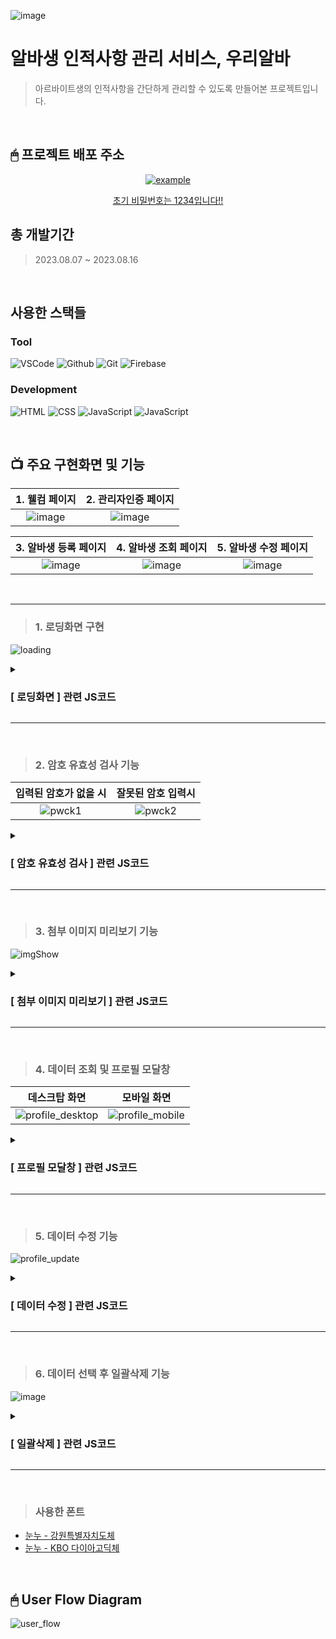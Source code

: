 ![image](https://github.com/KDT1-FE/Y_FE_JAVASCRIPT_PICTURE/assets/122848687/542c66c8-fc74-49ca-b498-943efadfb390)

# 알바생 인적사항 관리 서비스, 우리알바
 > 아르바이트생의 인적사항을 간단하게 관리할 수 있도록 만들어본 프로젝트입니다.
<br/>


## 🖱 프로젝트 배포 주소
<p align="center">
  <a href="https://we-alba-b3313.web.app/" target="_blank">
    <img src="https://img.shields.io/badge/우리알바-3da557?style=for-the-badge&logo=firebase&logoColor=white" alt="example"/>
   <p align="center">초기 비밀번호는 1234입니다!!</p>
  </a>
</p>

## 총 개발기간
> 2023.08.07 ~ 2023.08.16
<br/>

## 사용한 스택들
### Tool
![VSCode](https://img.shields.io/badge/VS%20Code-007ACC?style=for-the-badge&logo=Visual%20Studio%20Code&logoColor=white) ![Github](https://img.shields.io/badge/GitHub-181717?style=for-the-badge&logo=GitHub&logoColor=white) ![Git](https://img.shields.io/badge/Git-F05032?style=for-the-badge&logo=Git&logoColor=white) ![Firebase](https://img.shields.io/badge/firebase-ffca28?style=for-the-badge&logo=firebase&logoColor=white)

### Development

![HTML](https://img.shields.io/badge/HTML5-E34F26?style=for-the-badge&logo=html5&logoColor=white) ![CSS](https://img.shields.io/badge/CSS3-1572B6?style=for-the-badge&logo=css3&logoColor=white) ![JavaScript](https://img.shields.io/badge/JavaScript-F7DF1E?style=for-the-badge&logo=Javascript&logoColor=white) ![JavaScript](https://img.shields.io/badge/jQuery-007ACC?style=for-the-badge&logo=jQuery&logoColor=white)

<br/>

## 📺 주요 구현화면 및 기능
|                                                           1.  웰컴 페이지                                                              |                                                         2.  관리자인증 페이지                                                            |
| :--------------------------------------------------------------------------------------------------------------------------------------: | :---------------------------------------------------------------------------------------------------------------------------------: |
| ![image](https://github.com/KDT1-FE/Y_FE_JAVASCRIPT_PICTURE/assets/122848687/d63797eb-18fd-4824-a87c-4e30053b6a3d) |  ![image](https://github.com/KDT1-FE/Y_FE_JAVASCRIPT_PICTURE/assets/122848687/fd873108-d0d9-45fd-b977-fb4a15c4e3b8) |

|                                                             **3.  알바생 등록 페이지**                                                                |                                                         **4. 알바생 조회 페이지**                                                             |                                                         **5. 알바생 수정 페이지**                                                             |
| :--------------------------------------------------------------------------------------------------------------------------------------: | :---------------------------------------------------------------------------------------------------------------------------------: | :---------------------------------------------------------------------------------------------------------------------------------: |
|  ![image](https://github.com/KDT1-FE/Y_FE_JAVASCRIPT_PICTURE/assets/122848687/a4b45733-269b-4fe2-ba23-4a4f8bb3099a)  |  ![image](https://github.com/KDT1-FE/Y_FE_JAVASCRIPT_PICTURE/assets/122848687/23802725-0c10-4631-a812-2bc6f5f582b3)  |  ![image](https://github.com/KDT1-FE/Y_FE_JAVASCRIPT_PICTURE/assets/122848687/ebec25cb-0070-4d52-9b36-16f058dc3651)  |

<br/>

---

> ### 1. 로딩화면 구현

 ![loading](https://github.com/KDT1-FE/Y_FE_JAVASCRIPT_PICTURE/assets/122848687/5432bc6c-cc05-4f04-b638-22b465f3f437)
<details>
<summary><h3>[ 로딩화면 ] 관련 JS코드</h3></summary>
<br/>

로딩 화면은 로딩바가 가로로 늘어나는 애니메이션을 무한히 반복하도록 했고,
로딩이 완료되면 `window.onload` 이벤트 핸들러를 통해 해당 화면이 사라지도록 했습니다.

```html
<!-- 로딩 화면 추가 -->
    <div class="loading-screen">
      <div class="loading-bar"></div>
    </div>
```
```css
.loading-screen {
  display: flex;
  position: fixed;
  justify-content: center;
  align-items: center;
  top: 0;
  left: 0;
  width: 100%;
  height: 100%;
  background-color: #3da557;
  transition: opacity 0.5s ease;
  z-index: 1000;
}

.loading-bar {
  width: 441px;
  height: 5px;
  background-color: #ffffff;
  animation: loadingBar 2.5s infinite; /* 애니메이션은 로딩 완료전까지 무한으로 반복 */
  text-align: center;
}

@keyframes loadingBar {
  0% {
    width: 0; /* 로딩 바 초기 길이 */
  }
  100% {
    width: 100%; /* 로딩 바 최종 길이 */
  }
}
```
```js
window.onload = function () {
    const loadingScreen = document.querySelector(".loading-screen");
    
    // 로딩이 완료되면 로딩 화면을 천천히 사라지게 함
    setTimeout(() => {
      loadingScreen.style.opacity = "0";
      setTimeout(() => {
        loadingScreen.style.display = "none";
      }, 500); // 로딩 화면이 완전히 사라지도록 딜레이 설정
    }, 1000); // 로딩 화면이 보이는 시간
  };
```
</details>

---

<br/>

> ### 2. 암호 유효성 검사 기능

|                                                           입력된 암호가 없을 시                                                              |                                                        잘못된 암호 입력시                                                            |
| :--------------------------------------------------------------------------------------------------------------------------------------: | :---------------------------------------------------------------------------------------------------------------------------------: |
| ![pwck1](https://github.com/KDT1-FE/Y_FE_JAVASCRIPT_PICTURE/assets/122848687/a3ff5603-e00e-4450-ba48-66baf218e72e)  |  ![pwck2](https://github.com/KDT1-FE/Y_FE_JAVASCRIPT_PICTURE/assets/122848687/43aef438-0427-4ea4-bb79-3aa1483bdaa1)  |

<details>
<summary><h3>[ 암호 유효성 검사 ] 관련 JS코드</h3></summary>
<br/>

개인적으로 아쉬움이 많이 남았던 부분이었습니다. 

위의 기능은 기본적으로 `로그인을 한 상태` 라는 가정하에 진행된 페이지입니다.

회원가입 및 로그인 기능을 구현하기에는 Firebase 숙련도와 시간적 한계에 부딪혀 `본인인증`이라는 간단한 형태만 잡아둔 상태입니다. 


```html
<!-- 화면 중간 비밀번호 확인용 섹션 -->
    <section class="password-check">
      <h2>매장 관리자 비밀번호 확인</h2>
      <input type="password" id="passwordInput" placeholder="비밀번호 입력"/>
      <button id="loginButton">로그인 하기</button>
      <!-- 비밀번호 오류시 에러메세지 출력 -->
      <div class="error-message" id="errorMessage"></div>
```
```js
const passwordInput = document.getElementById("passwordInput");
const errorMessage = document.getElementById("errorMessage");

// 유효성 검사 기능 추가
loginButton.addEventListener("click", () => {
  const password = passwordInput.value;
  if (password === "1234") {
    // 로그인 성공 시 직원 관리페이지로 이동
    window.location.href = "myAlba.html";
  } else if (password === "") {
    // 비밀번호 오류 메세지 1 (입력된 값이 없을때)
    errorMessage.textContent = "비밀번호를 입력해주세요!";
    errorMessage.style.display = "block"; // 기존 css 스타일은 none.
    setTimeout(()=>{
      errorMessage.textContent = "";
    }, 3000)
  } else {
    // 비밀번호 오류 메세지 2 (비밀번호가 틀렸을때)
    errorMessage.textContent = "비밀번호를 다시 확인해주세요!";
    errorMessage.style.display = "block";
    setTimeout(()=>{
      errorMessage.textContent = "";
    }, 3000)
  }
});
```
</details>

---

<br/>

> ### 3. 첨부 이미지 미리보기 기능
![imgShow](https://github.com/KDT1-FE/Y_FE_JAVASCRIPT_PICTURE/assets/122848687/ebb948a9-5d72-49f7-893d-32b320d91fd5)

<details>
<summary><h3>[ 첨부 이미지 미리보기 ] 관련 JS코드</h3></summary>
<br/>

이미지를 등록할 시 사용자들이 등록한 이미지를 바로 확인할 수 있도록 미리보기 기능을 구현했습니다.
`<img>` 태그를 추가하여 이미지를 첨부하지 않은 상태에서는 기본 이미지가 출력되도록 하였고,
이미지를 첨부한 경우에는 FileReader 객체를 생성하여 미리보기 이미지의 데이터 URL을 변경합니다.

```html
<div class="image-upload">
              <img id="imagePreview" src="../assets/pictures/no-image.png" alt="아르바이트생 사진" />
              <input type="file" name="image" id="photoInput" accept="image/*" onchange="handleImageChange(event)" />
            </div>
```
```js
// 이미지 등록 시 미리보기 기능
function handleImageChange(event) {
  const imagePreview = document.getElementById("imagePreview");
  const selectedImage = event.target.files[0];

  if (selectedImage) {
    // 이미지 등록 시
    const reader = new FileReader();
    reader.onload = function (e) {
      imagePreview.setAttribute("src", e.target.result); // 등록한 파일로 미리보기 이미지 src 변경
    };
    reader.readAsDataURL(selectedImage); // 데이터 URL 활용하여 이미지 미리보기 표시
  } else {
    // 이미지 등록이 안된 상태는 기본 이미지 출력
    imagePreview.setAttribute("src", "../assets/pictures/no-image.png");
  }
}
```

</details>

---

<br/>

> ### 4. 데이터 조회 및 프로필 모달창
|                                                          데스크탑 화면                                                              |                                                        모바일 화면                                                            |
| :--------------------------------------------------------------------------------------------------------------------------------------: | :---------------------------------------------------------------------------------------------------------------------------------: |
|  ![profile_desktop](https://github.com/KDT1-FE/Y_FE_JAVASCRIPT_PICTURE/assets/122848687/3ebb9d51-d435-4d81-a125-c9cf24b42fa7)  |  ![profile_mobile](https://github.com/KDT1-FE/Y_FE_JAVASCRIPT_PICTURE/assets/122848687/a3cc7aba-0262-4573-980f-075155e0a6a4)  |

<details>
<summary><h3>[ 프로필 모달창 ] 관련 JS코드</h3></summary>
<br/>

모달창 기능을 구현하는 도중, 누르려는 버튼의 행에 있는 데이터를 가져올 때 약간의 귀찮음(?)으로 탄생한 코드입니다.

사실 처음에 별 생각 없이 같은 행의 값들 중 `이름`값을 불러와서 
모달창을 구현하려고 하다보니, 등록된 데이터들 중 동명이인이 발생하게 되면 한사람의 프로필만 표시되는 오류가 발생했었습니다.

원래대로라면 DB에 저장된 데이터의 `ID값`을 불러온 이후, 해당 데이터의 속성값들을 modal창에 띄우는 방식을 사용해야겠지만,
'굳이 추가적으로 ID 값을 불러오지 않고서도 현재 부모 행에 존재하는 `전화번호`를 이용하면 되지 않을까' 라는 생각에
DB에 저장된 값들 중 전화번호가 일치하는 값을 들고와서 modal창에 띄우는 방식을 사용했습니다.
(전화번호는 지구상에 모든 사람들이 각기 다른 번호를 가지고 있으니까요!)

지금 PR을 작성하는 현재로써 돌이켜보면 단순한 편법이었다고 생각합니다..

```js
// '조회하기' 버튼 클릭 이벤트 리스너 등록
$(document).on('click', '.edit-button', function () {
  // 클릭한 버튼의 부모 요소에서 데이터 가져오기
  const $parentRow = $(this).closest('tr');
  const phoneNum = $parentRow.find('.alba-phone p').text(); // <--- 이부분. 사실 DB에 저장된 id 값으로 받아오는게 원래 올바른 방법이긴 하다.. ㅎㅎ 

  // 데이터베이스에서 해당하는 데이터 가져오기
  db.collection('albainfo')
    .where('연락처', '==', phoneNum) // <--- DB 에 일치하는 전화번호가 있으면 들고오도록 함!
    .get()
    .then((querySnapshot) => {
      if (!querySnapshot.empty) {
        const doc = querySnapshot.docs[0];
        const data = doc.data();
        // 모달창에 데이터 채우기
        $('.modal-left-container img').attr('src', data.이미지);
        $('.modal-right-container p:eq(0)').text(`${data.이름}`);
        $('.modal-right-container p:eq(1)').text(`${data.직급}`);
        $('.modal-right-container p:eq(2)').text(`${data.연락처}`);
        $('.modal-right-container p:eq(3)').text(`${data.근무시간}`);
        // 모달창 띄우기
        $('.modal-container').fadeIn();

        // 모달창 버튼 클릭 이벤트 리스너 등록
        $('.update-button').on('click', function () {
          // 정보수정 이동
          const id = doc.id;
          window.location.href = `albaUpdate.html?idvalue=${id}`; // <-- 그런데 또 수정화면으로 보낼땐 url 파라미터에 id값을 보냈다..
          $('.modal-container').fadeOut();
        });
        $('.close-button').on('click', function () {
          // 모달창 닫기
          $('.modal-container').fadeOut();
        });
      }
    })
    .catch((error) => {
      console.error('Error getting document:', error);
    });
});
```

</details>

---

<br/>

> ### 5. 데이터 수정 기능
![profile_update](https://github.com/KDT1-FE/Y_FE_JAVASCRIPT_PICTURE/assets/122848687/8eb29d3a-ce65-40ff-8932-0612c9fb692d)

<details>
<summary><h3>[ 데이터 수정 ] 관련 JS코드</h3></summary>
<br/>

'Restful.api에서 사용하는 방식처럼 url 끝에 조회하고자 하는 데이터의 id값을 넣어서 보내면 되겠다' 라는 아이디어로 시작하여
 URL 끝에 id값을 포함하여 수정하고자 하는 데이터를 불러올 수 있도록 했습니다. 

```js
$(document).ready(function () {
  const urlParams = new URLSearchParams(window.location.search);
  const idValue = urlParams.get('idvalue');  // url에 같이 전송된 id값을 받아옴

  if (idValue) {
    const docRef = db.collection('albainfo').doc(idValue);  // 해당 id 값의 데이터를 받아옴.

    docRef
      .get()
      .then((doc) => {
        if (doc.exists) {
          const data = doc.data();
          // 데이터를 이용하여 폼 필드에 값을 설정하거나 화면에 표시
          $('#imagePreview').attr('src', data.이미지);
          $('#name').val(data.이름);
          $('#phone').val(data.연락처);
          $('#position').val(data.직급);
          $('#workingHours').val(data.근무시간);
        } else {
          console.error('오류발생! 데이터를 불러올 수 없음!');
        }
      })
      .catch((error) => {
        console.log('Error getting document:', error);
      });
      
    // 수정 버튼 클릭 시 데이터 수정
    $('#sendButton').click(function () {
      const updatedData = {
        이름: $('#name').val(),
        연락처: $('#phone').val(),
        직급: $('#position').val(),
        근무시간: $('#workingHours').val(),
        // 기타 필요한 필드 추가
      };

      // 이미지 업로드 처리
      const selectedImage = $('#photoInput')[0].files[0];
      if (selectedImage) {
        const storageRef = storage.ref(`images/${selectedImage.name}`);
        storageRef
          .put(selectedImage)
          .then((snapshot) => {
            return snapshot.ref.getDownloadURL();
          })
          .then((downloadURL) => {
            // 업로드된 이미지 URL을 데이터와 함께 업데이트
            updatedData.이미지 = downloadURL;
            // 데이터 업데이트
            docRef
              .update(updatedData)
              .then(() => {
                console.log('문서 업데이트 완료');
                window.location.href = '/albaSelect.html';
              })
              .catch((error) => {
                console.error('오류 발생:', error);
              });
          })
          .catch((error) => {
            console.error('이미지 업로드 오류:', error);
          });
      } else {
        // 이미지가 선택되지 않은 경우 데이터만 업데이트
        docRef
          .update(updatedData)
          .then(() => {
            window.location.href = '/albaSelect.html';
            console.log('문서 업데이트 완료');
          })
          .catch((error) => {
            alert('등록실패!');
            console.log(err);
          });
      }
    });
  }
});
```

</details>

---

<br/>

> ### 6. 데이터 선택 후 일괄삭제 기능
![image](https://github.com/KDT1-FE/Y_FE_JAVASCRIPT_PICTURE/assets/122848687/d8ff29a9-e6a9-48a6-a097-b6452dc22d56)

<details>
<summary><h3>[ 일괄삭제 ] 관련 JS코드</h3></summary>
<br/>

해당 부분은 '선택된 데이터가 없으면 모달창을 띄울까, 버튼을 disabled 상태로 만들까' 라며 고민하다가 코드가 많이 꼬인 상태입니다.. 지난 16일에 멘토님께 질문 후 수정중에 있으며, 추후 적용하여 재 배포할 예정입니다.

PR에 올리기 부끄러운 내용이긴 하지만, '혹시라도 다른 분들께서 좀 더 좋은 아이디어를 공유해주실 수 있지 않을까' 라는 기대감에 부끄러움 무릅쓰고 첨부하도록 하겠습니다..!

```js
// 알바생 데이터 삭제
$(document).ready(function () {
  // 삭제 버튼 누르기
  $(document).on('click', '.alba-delete-button', function () {
    // 선택한 알바생 데이터의 id값 추출하여 배열에 저장
    const selectedIds = [];

    // 체크박스 확인
    $('.alba-list-body input[type="checkbox"]:checked').each(async function () {
      const $parentRow = $(this).closest('tr');
      const phoneNum = $parentRow.find('.alba-phone p').text();
      const collection = db.collection('albainfo');
      const docRef = collection.where('연락처', '==', phoneNum);
      const querySnapshot = await docRef.get();
      const storage = firebase.storage();

      if (querySnapshot.size > 0) {
        const doc = querySnapshot.docs[0];
        const id = doc.id;
        selectedIds.push(id);
      }

      const deleteButton = $('.alba-delete-button');
      if (selectedIds.length > 0) {
        deleteButton.removeClass('disabled-button').prop('disabled', false);
      } else {
        deleteButton.addClass('disabled-button').prop('disabled', true);
      }

      if (selectedIds.length > 0) {
        console.log(123);
        $('.confirm-modal-container').fadeIn();
        // 삭제하기 버튼 클릭 이벤트 리스너 등록
        $('.confirm-button').on('click', async function () {
          // 선택한 알바생 데이터 삭제 처리
          const deletePromises = selectedIds.map(async (id) => {
            // Firestore에서 해당 데이터 가져오기
            const docRef = db.collection('albainfo').doc(id);
            const docRefData = await docRef.get();

            // Firestore 문서에 저장된 이미지 URL주소 가져오기
            const imageData = docRefData.data();
            const imageUrl = imageData.이미지; // 속성값에서 이미지 파일 URL 추출

            // Firestore DB에서 데이터 삭제
            await docRef.delete();
            
            // Storage에서 이미지 삭제
            if (imageUrl) {
              const storageRef = storage.refFromURL(imageUrl);
              await storageRef.delete();
            }
          });

          // 삭제 Promise 모두 완료될 때까지 기다림
          await Promise.all(deletePromises);
          window.location.href = 'albaSelect.html'; // 새로고침 기능
        });
      } else {
        console.log(123);
        $('.no-selection-modal-container').fadeIn();
        return;
      }
    });
  });
});
```

</details>

---

<br/>

> ### 사용한 폰트
  - [눈누 - 강원특별자치도체](https://noonnu.cc/font_page/1199)
  - [눈누 - KBO 다이아고딕체](https://noonnu.cc/font_page/1146)

<br/>

## 🖱 User Flow Diagram
![user_flow](https://github.com/KDT1-FE/Y_FE_JAVASCRIPT_PICTURE/assets/122848687/1cc69869-d760-463e-ae1f-384eafda7296)
